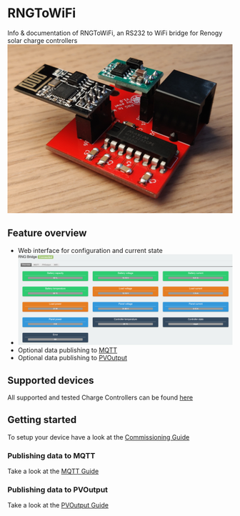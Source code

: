 # RNGToWiFi
Info &amp; documentation of RNGToWiFi, an RS232 to WiFi bridge for Renogy solar charge controllers
![pcb](https://github.com/enwi/RNGToWiFi/blob/master/images/populated_pcb.jpg)

## Feature overview
 - Web interface for configuration and current state
 - ![web interface](https://github.com/enwi/RNGToWiFi/blob/master/images/webinterface.png)
 - Optional data publishing to [MQTT](https://en.wikipedia.org/wiki/MQTT)
 - Optional data publishing to [PVOutput](https://pvoutput.org)
 
## Supported devices
All supported and tested Charge Controllers can be found [here](https://github.com/enwi/RNGToWiFi/blob/master/controllers.md)

## Getting started
To setup your device have a look at the [Commissioning Guide](https://github.com/enwi/RNGToWiFi/blob/master/comissioning.md)

### Publishing data to MQTT
Take a look at the [MQTT Guide](https://github.com/enwi/RNGToWiFi/blob/master/mqtt.md)

### Publishing data to PVOutput
Take a look at the [PVOutput Guide](https://github.com/enwi/RNGToWiFi/blob/master/pvoutput.md)
